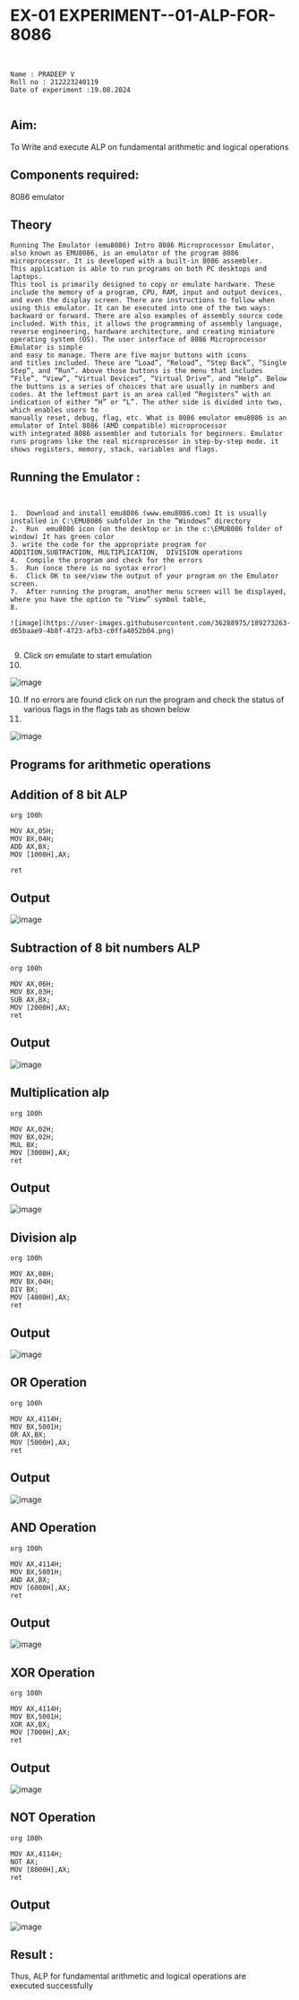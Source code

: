 # EX-01 EXPERIMENT--01-ALP-FOR-8086






```


Name : PRADEEP V
Roll no : 212223240119
Date of experiment :19.08.2024


```




## Aim: 





To Write and execute ALP on fundamental arithmetic and logical operations




## Components required: 



8086  emulator 



## Theory




```
Running The Emulator (emu8086) Intro 8086 Microprocessor Emulator, also known as EMU8086, is an emulator of the program 8086 microprocessor. It is developed with a built-in 8086 assembler. 
This application is able to run programs on both PC desktops and laptops. 
This tool is primarily designed to copy or emulate hardware. These include the memory of a program, CPU, RAM, input and output devices, and even the display screen. There are instructions to follow when using this emulator. It can be executed into one of the two ways:
backward or forward. There are also examples of assembly source code included. With this, it allows the programming of assembly language, reverse engineering, hardware architecture, and creating miniature operating system (OS). The user interface of 8086 Microprocessor Emulator is simple 
and easy to manage. There are five major buttons with icons 
and titles included. These are “Load”, “Reload”, “Step Back”, “Single Step”, and “Run”. Above those buttons is the menu that includes “File”, “View”, “Virtual Devices”, “Virtual Drive”, and “Help”. Below the buttons is a series of choices that are usually in numbers and codes. At the leftmost part is an area called “Registers” with an indication of either “H” or “L”. The other side is divided into two, which enables users to 
manually reset, debug, flag, etc. What is 8086 emulator emu8086 is an emulator of Intel 8086 (AMD compatible) microprocessor
with integrated 8086 assembler and tutorials for beginners. Emulator runs programs like the real microprocessor in step-by-step mode. it shows registers, memory, stack, variables and flags.

```




 ## Running the Emulator :

 

 

 
 ```


1.	Download and install emu8086 (www.emu8086.com) It is usually installed in C:\EMU8086 subfolder in the “Windows” directory
2.	Run  emu8086 icon (on the desktop or in the c:\EMU8086 folder of window) It has green color 
3. write the code for the appropriate program for ADDITION,SUBTRACTION, MULTIPLICATION,  DIVISION operations 
4.	Compile the program and check for the errors 
5.	Run (once there is no syntax error) 
6.	Click OK to see/view the output of your program on the Emulator screen. 
7.	After running the program, another menu screen will be displayed, where you have the option to “View” symbol table,
8.	 

![image](https://user-images.githubusercontent.com/36288975/189273263-d65baae9-4b8f-4723-afb3-c0ffa4052b04.png)


```

9.	Click on emulate to start emulation
10.	

![image](https://user-images.githubusercontent.com/36288975/189273273-9bb36ec1-e2e8-4892-8d35-37707332bfdc.png)


10.	If no errors are found click on run the program and check the status of various flags in the flags tab as shown below
11.	

![image](https://user-images.githubusercontent.com/36288975/189273277-113a2a33-4a40-4ff8-95a5-ecd3a1f504fe.png)



## Programs for arithmetic  operations









## Addition  of 8 bit ALP

```
org 100h

MOV AX,05H;
MOV BX,04H;
ADD AX,BX;
MOV [1000H],AX;

ret
```
## Output  
![image](https://github.com/user-attachments/assets/bfde8fea-f186-42cd-a0d9-5d0bcdf73cfe)


## Subtraction   of 8 bit numbers  ALP 

```
org 100h

MOV AX,06H;
MOV BX,03H;
SUB AX,BX;
MOV [2000H],AX;
ret
```
## Output  
![image](https://github.com/user-attachments/assets/cf88b7f4-1f4a-4d57-affb-cecbbc1579a1)




## Multiplication alp 

```
org 100h

MOV AX,02H;
MOV BX,02H;
MUL BX;
MOV [3000H],AX;
ret
```
## Output  
![image](https://github.com/user-attachments/assets/4ade0491-7b68-493f-9b3e-9c5a01c99e45)




## Division alp 

```
org 100h

MOV AX,08H;
MOV BX,04H;
DIV BX;
MOV [4000H],AX;
ret
```
## Output 
![image](https://github.com/user-attachments/assets/0a364563-4074-4501-9d58-54edd248e4ce)


## OR Operation

```
org 100h

MOV AX,4114H;
MOV BX,5001H;
OR AX,BX;
MOV [5000H],AX;
ret
```
## Output
![image](https://github.com/user-attachments/assets/20c96cc7-0d7e-45b0-85a9-bda9930c116e)




## AND Operation

```
org 100h

MOV AX,4114H;
MOV BX,5001H;
AND AX,BX;
MOV [6000H],AX;
ret
```
## Output
![image](https://github.com/user-attachments/assets/433b3db4-0d2f-4609-9258-c3374a5bf724)





## XOR Operation

```
org 100h

MOV AX,4114H;
MOV BX,5001H;
XOR AX,BX;
MOV [7000H],AX;
ret
```
## Output
![image](https://github.com/user-attachments/assets/0e6656a3-9a9c-46a4-b81c-706f8e566a6b)



## NOT Operation

```
org 100h

MOV AX,4114H;
NOT AX;
MOV [8000H],AX;
ret
```









## Output
![image](https://github.com/user-attachments/assets/f48ce567-ebf4-4328-971c-53bcf313be3f)


























## Result :
Thus, ALP for fundamental arithmetic and logical operations are executed successfully
 








